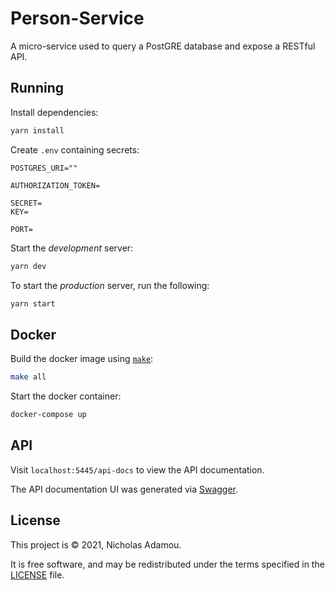# Person-Service

A micro-service used to query a PostGRE database and expose a RESTful API.

## Running

Install dependencies:

```bash
yarn install
```

Create `.env` containing secrets:

```text
POSTGRES_URI=""

AUTHORIZATION_TOKEN=

SECRET=
KEY=

PORT=
```

Start the _development_ server:

```bash
yarn dev
```

To start the _production_ server, run the following:

```bash
yarn start
```

## Docker

Build the docker image using [`make`](Makefile):

```bash
make all
```

Start the docker container:

```bash
docker-compose up
```

## API

Visit `localhost:5445/api-docs` to view the API documentation.

The API documentation UI was generated via [Swagger](https://swagger.io/).

## License

This project  is © 2021, Nicholas Adamou.

It is free software, and may be redistributed under the terms specified in the [LICENSE] file.

[license]: LICENSE
